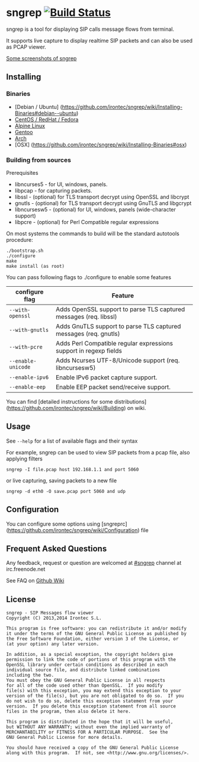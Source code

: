 # sngrep [![Build Status](https://travis-ci.org/irontec/sngrep.svg)](https://travis-ci.org/irontec/sngrep)

sngrep is a tool for displaying SIP calls message flows from terminal.

It supports live capture to display realtime SIP packets and can also be used
as PCAP viewer.

[Some screenshots of sngrep](https://github.com/irontec/sngrep/wiki/Screenshots)

## Installing

### Binaries
* [Debian / Ubuntu] (https://github.com/irontec/sngrep/wiki/Installing-Binaries#debian--ubuntu)
* [CentOS / RedHat / Fedora](https://github.com/irontec/sngrep/wiki/Installing-Binaries#centos--fedora--rhel)
* [Alpine Linux](https://github.com/irontec/sngrep/wiki/Installing-Binaries#alpine-linux)
* [Gentoo](https://github.com/irontec/sngrep/wiki/Installing-Binaries#gentoo)
* [Arch](https://github.com/irontec/sngrep/wiki/Installing-Binaries#arch)
* [OSX] (https://github.com/irontec/sngrep/wiki/Installing-Binaries#osx)

### Building from sources
Prerequisites

 - libncurses5 - for UI, windows, panels.
 - libpcap - for capturing packets.
 - libssl - (optional) for TLS transport decrypt using OpenSSL and libcrypt
 - gnutls - (optional) for TLS transport decrypt using GnuTLS and libgcrypt
 - libncursesw5 - (optional) for UI, windows, panels (wide-character support)
 - libpcre - (optional) for Perl Compatible regular expressions

On most systems the commands to build will be the standard autotools procedure:

    ./bootstrap.sh
	./configure
	make
	make install (as root)

You can pass following flags to ./configure to enable some features

| configure flag | Feature |
| ------------- | ------------- |
| `--with-openssl` | Adds OpenSSL support to parse TLS captured messages (req. libssl)  |
| `--with-gnutls` | Adds GnuTLS support to parse TLS captured messages (req. gnutls)  |
| `--with-pcre`|  Adds Perl Compatible regular expressions support in regexp fields |
| `--enable-unicode`   | Adds Ncurses UTF-8/Unicode support (req. libncursesw5) |
| `--enable-ipv6`   | Enable IPv6 packet capture support. |
| `--enable-eep`   | Enable EEP packet send/receive support. |

You can find [detailed instructions for some distributions] (https://github.com/irontec/sngrep/wiki/Building) on wiki.

## Usage

See `--help` for a list of available flags and their syntax

For example, sngrep can be used to view SIP packets from a pcap file, also applying filters

    sngrep -I file.pcap host 192.168.1.1 and port 5060

or live capturing, saving packets to a new file

	sngrep -d eth0 -O save.pcap port 5060 and udp


## Configuration

You can configure some options using [sngreprc] (https://github.com/irontec/sngrep/wiki/Configuration) file

## Frequent Asked Questions
Any feedback, request or question are welcomed at [#sngrep](https://webchat.freenode.net/?channels=sngrep) channel at irc.freenode.net

See FAQ on [Github Wiki](https://github.com/irontec/sngrep/wiki#frequent-asked-questions)

## License 
    sngrep - SIP Messages flow viewer
    Copyright (C) 2013,2014 Irontec S.L.

    This program is free software: you can redistribute it and/or modify
    it under the terms of the GNU General Public License as published by
    the Free Software Foundation, either version 3 of the License, or
    (at your option) any later version.

    In addition, as a special exception, the copyright holders give
    permission to link the code of portions of this program with the
    OpenSSL library under certain conditions as described in each
    individual source file, and distribute linked combinations
    including the two.
    You must obey the GNU General Public License in all respects
    for all of the code used other than OpenSSL.  If you modify
    file(s) with this exception, you may extend this exception to your
    version of the file(s), but you are not obligated to do so.  If you
    do not wish to do so, delete this exception statement from your
    version.  If you delete this exception statement from all source
    files in the program, then also delete it here.

    This program is distributed in the hope that it will be useful,
    but WITHOUT ANY WARRANTY; without even the implied warranty of
    MERCHANTABILITY or FITNESS FOR A PARTICULAR PURPOSE.  See the
    GNU General Public License for more details.

    You should have received a copy of the GNU General Public License
    along with this program.  If not, see <http://www.gnu.org/licenses/>.

